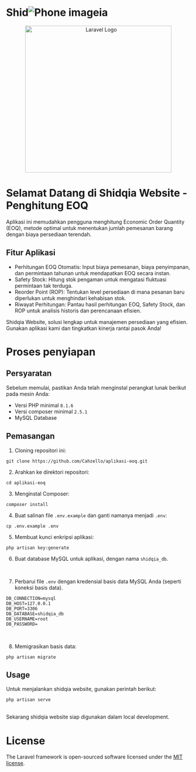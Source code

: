  <h1 id="title-company" class="text-dark">Shid<img src="LOGO/black/64X64.svg" class="img-fluid mx-auto" alt="Phone image"
                                    style="max-width: 80%;">ia
                            </h1>
                            
<p align="center"><a href="https://laravel.com" target="_blank"><img src="https://raw.githubusercontent.com/laravel/art/master/logo-lockup/5%20SVG/2%20CMYK/1%20Full%20Color/laravel-logolockup-cmyk-red.svg" width="400" alt="Laravel Logo"></a></p>


# Selamat Datang di Shidqia Website - Penghitung EOQ

Aplikasi ini memudahkan pengguna menghitung Economic Order Quantity (EOQ), metode optimal untuk menentukan jumlah pemesanan barang dengan biaya persediaan terendah.

## Fitur Aplikasi
- Perhitungan EOQ Otomatis: Input biaya pemesanan, biaya penyimpanan, dan permintaan tahunan untuk mendapatkan EOQ secara instan.
- Safety Stock: Hitung stok pengaman untuk mengatasi fluktuasi permintaan tak terduga.
- Reorder Point (ROP): Tentukan level persediaan di mana pesanan baru diperlukan untuk menghindari kehabisan stok.
- Riwayat Perhitungan: Pantau hasil perhitungan EOQ, Safety Stock, dan ROP untuk analisis historis dan perencanaan efisien.

Shidqia Website, solusi lengkap untuk manajemen persediaan yang efisien. Gunakan aplikasi kami dan tingkatkan kinerja rantai pasok Anda!


# Proses penyiapan

## Persyaratan

Sebelum memulai, pastikan Anda telah menginstal perangkat lunak berikut pada mesin Anda:

- Versi PHP minimal `8.1.6`
- Versi composer minimal `2.5.1`
- MySQL Database

## Pemasangan

1. Cloning repositori ini:
```
git clone https://github.com/Cahzello/aplikasi-eoq.git
```

2. Arahkan ke direktori repositori:
```
cd aplikasi-eoq
```

3. Menginstal Composer:
```
composer install
```

4. Buat salinan file `.env.example` dan ganti namanya menjadi `.env`:

```
cp .env.example .env
```
5. Membuat kunci enkripsi aplikasi:

```
php artisan key:generate
```

6. Buat database MySQL untuk aplikasi, dengan nama `shidqia_db`.

<br>

7. Perbarui file `.env` dengan kredensial basis data MySQL Anda (seperti koneksi basis data).
```
DB_CONNECTION=mysql
DB_HOST=127.0.0.1
DB_PORT=3306
DB_DATABASE=shidqia_db
DB_USERNAME=root
DB_PASSWORD=
```

<br>

8. Memigrasikan basis data:

```
php artisan migrate
```


## Usage

Untuk menjalankan shidqia website, gunakan perintah berikut:

```
php artisan serve
```

<br>
Sekarang shidqia website siap digunakan dalam local development.


# License

The Laravel framework is open-sourced software licensed under the [MIT license](https://opensource.org/licenses/MIT).
